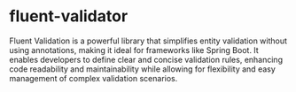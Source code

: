 # fluent-validator
Fluent Validation is a powerful library that simplifies entity validation without using annotations, making it ideal for frameworks like Spring Boot. It enables developers to define clear and concise validation rules, enhancing code readability and maintainability while allowing for flexibility and easy management of complex validation scenarios.

